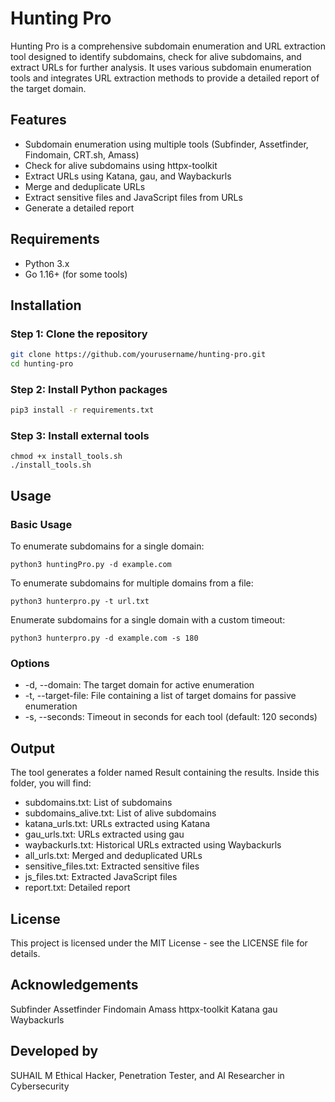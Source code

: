 # Hunting Pro

Hunting Pro is a comprehensive subdomain enumeration and URL extraction tool designed to identify subdomains, check for alive subdomains, and extract URLs for further analysis. It uses various subdomain enumeration tools and integrates URL extraction methods to provide a detailed report of the target domain.

## Features

- Subdomain enumeration using multiple tools (Subfinder, Assetfinder, Findomain, CRT.sh, Amass)
- Check for alive subdomains using httpx-toolkit
- Extract URLs using Katana, gau, and Waybackurls
- Merge and deduplicate URLs
- Extract sensitive files and JavaScript files from URLs
- Generate a detailed report

## Requirements

- Python 3.x
- Go 1.16+ (for some tools)

## Installation

### Step 1: Clone the repository

```bash
git clone https://github.com/yourusername/hunting-pro.git
cd hunting-pro
```

### Step 2: Install Python packages

```bash
pip3 install -r requirements.txt
```

### Step 3: Install external tools

```
chmod +x install_tools.sh
./install_tools.sh
```

## Usage
### Basic Usage

To enumerate subdomains for a single domain:
```
python3 huntingPro.py -d example.com
```

To enumerate subdomains for multiple domains from a file:
```
python3 hunterpro.py -t url.txt
```

Enumerate subdomains for a single domain with a custom timeout:
```
python3 hunterpro.py -d example.com -s 180
```

### Options

- -d, --domain: The target domain for active enumeration
- -t, --target-file: File containing a list of target domains for passive enumeration
- -s, --seconds: Timeout in seconds for each tool (default: 120 seconds)

## Output

The tool generates a folder named Result containing the results. Inside this folder, you will find:

- subdomains.txt: List of subdomains
- subdomains_alive.txt: List of alive subdomains
- katana_urls.txt: URLs extracted using Katana
- gau_urls.txt: URLs extracted using gau
- waybackurls.txt: Historical URLs extracted using Waybackurls
- all_urls.txt: Merged and deduplicated URLs
- sensitive_files.txt: Extracted sensitive files
- js_files.txt: Extracted JavaScript files
- report.txt: Detailed report

## License
This project is licensed under the MIT License - see the LICENSE file for details.


## Acknowledgements

Subfinder
Assetfinder
Findomain
Amass
httpx-toolkit
Katana
gau
Waybackurls

## Developed by
SUHAIL M
Ethical Hacker, Penetration Tester, and AI Researcher in Cybersecurity














